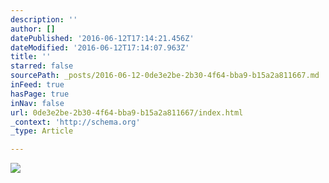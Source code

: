 ```yaml
---
description: ''
author: []
datePublished: '2016-06-12T17:14:21.456Z'
dateModified: '2016-06-12T17:14:07.963Z'
title: ''
starred: false
sourcePath: _posts/2016-06-12-0de3e2be-2b30-4f64-bba9-b15a2a811667.md
inFeed: true
hasPage: true
inNav: false
url: 0de3e2be-2b30-4f64-bba9-b15a2a811667/index.html
_context: 'http://schema.org'
_type: Article

---
```

![](https://the-grid-user-content.s3-us-west-2.amazonaws.com/2024ad13-6604-41bd-9a3b-926f37782192.jpg)